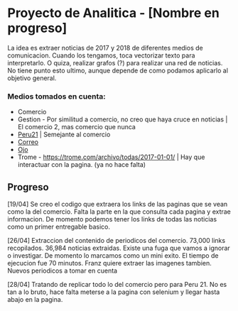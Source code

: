 # Proyecto de Analitica - [Nombre en progreso]

La idea es extraer noticias de 2017 y 2018 de diferentes medios de comunicacion. Cuando los tengamos, toca vectorizar texto para interpretarlo. O quiza, realizar grafos (?) para realizar una red de noticias. No tiene punto esto ultimo, aunque depende de como podamos aplicarlo al objetivo general.

### Medios tomados en cuenta:
- Comercio
- Gestion - Por similitud a comercio, no creo que haya cruce en noticias | El comercio 2, mas comercio que nunca
- [Peru21](https://peru21.pe/archivo/todas/2017-01-01/) | Semejante al comercio
- [Correo](https://diariocorreo.pe/archivo/todas/2017-01-01/) 
- [Ojo](https://ojo.pe/archivo/todas/2017-01-01/)
- Trome - https://trome.com/archivo/todas/2017-01-01/ | Hay que interactuar con la pagina. (ya no hace falta)

## Progreso
[19/04] Se creo el codigo que extraera los links de las paginas que se vean como la del comercio. Falta la parte en la que consulta cada pagina y extrae informacion. De momento podemos tener los links de todas las noticias como un primer entregable basico.

[26/04] Extraccion del contenido de periodicos del comercio. 73,000 links recopilados. 36,984 noticias extraidas. Existe una fuga que vamos a ignorar o investigar. De momento lo marcamos como un mini exito. El tiempo de ejecucion fue 70 minutos. Franz quiere extraer las imagenes tambien. Nuevos periodicos a tomar en cuenta

[28/04] Tratando de replicar todo lo del comercio pero para Peru 21. No es tan a lo bruto, hace falta meterse a la pagina con selenium y llegar hasta abajo en la pagina. 